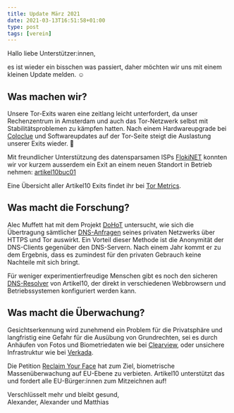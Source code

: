 ```yaml
---
title: Update März 2021
date: 2021-03-13T16:51:58+01:00
type: post
tags: [verein]
---
```


Hallo liebe Unterstützer:innen,

es ist wieder ein bisschen was passiert, daher möchten wir uns mit einem kleinen Update melden. ☺️

## Was machen wir?

Unsere Tor-Exits waren eine zeitlang leicht unterfordert, da unser Rechenzentrum in Amsterdam und auch das Tor-Netzwerk selbst mit Stabilitätsproblemen zu kämpfen hatten. Nach einem Hardwareupgrade bei [Coloclue][] und Softwareupdates auf der Tor-Seite steigt die Auslastung unserer Exits wieder. 🎉

Mit freundlicher Unterstützung des datensparsamen ISPs [FlokiNET][] konnten wir vor kurzem ausserdem ein Exit an einem neuen Standort in Betrieb nehmen: [artikel10buc01][]

Eine Übersicht aller Artikel10 Exits findet ihr bei [Tor Metrics][].

[artikel10buc01]: https://metrics.torproject.org/rs.html#details/ABD9D46C3C026CF6B88574A0707D0BF75A067999
[coloclue]: https://coloclue.net/en/
[flokinet]: https://flokinet.is/
[tor metrics]: https://metrics.torproject.org/rs.html#search/artikel10%20flag:exit%20family:A14D96E6C4C3A5AF3D7E57AC0A85AE82BDFB0F4B

## Was macht die Forschung?

Alec Muffett hat mit dem Projekt [DoHoT][] untersucht, wie sich die Übertragung sämtlicher [DNS-Anfragen][] seines privaten Netzwerks über HTTPS und Tor auswirkt. Ein Vorteil dieser Methode ist die Anonymität der DNS-Clients gegenüber den DNS-Servern. Nach einem Jahr kommt er zu dem Ergebnis, dass es zumindest für den privaten Gebrauch keine Nachteile mit sich bringt.

Für weniger experimentierfreudige Menschen gibt es noch den sicheren [DNS-Resolver][] von Artikel10, der direkt in verschiedenen Webbrowsern und Betriebssystemen konfiguriert werden kann.

[dns-anfragen]: https://de.wikipedia.org/wiki/Domain_Name_System
[dns-resolver]: https://dns.artikel10.org/
[dohot]:https://github.com/alecmuffett/dohot/blob/master/README.md

## Was macht die Überwachung?

Gesichtserkennung wird zunehmend ein Problem für die Privatsphäre und langfristig eine Gefahr für die Ausübung von Grundrechten, sei es durch Anhäufen von Fotos und Biometriedaten wie bei [Clearview][], oder unsichere Infrastruktur wie bei [Verkada][].

Die Petition [Reclaim Your Face][] hat zum Ziel, biometrische Massenüberwachung auf EU-Ebene zu verbieten. Artikel10 unterstützt das und fordert alle EU-Bürger:innen zum Mitzeichnen auf!

[clearview]: https://www1.wdr.de/fernsehen/aktuelle-stunde/alle-videos/video-angeklickt-initiative-gegen-biometrische-daten-100.amp
[reclaim your face]: https://reclaimyourface.eu/de/
[verkada]: https://www.heise.de/news/Ueberwachungskameras-bei-Tesla-Cloudflare-der-Polizei-und-Schulen-gehackt-5076211.html

Verschlüsselt mehr und bleibt gesund,  
Alexander, Alexander und Matthias
